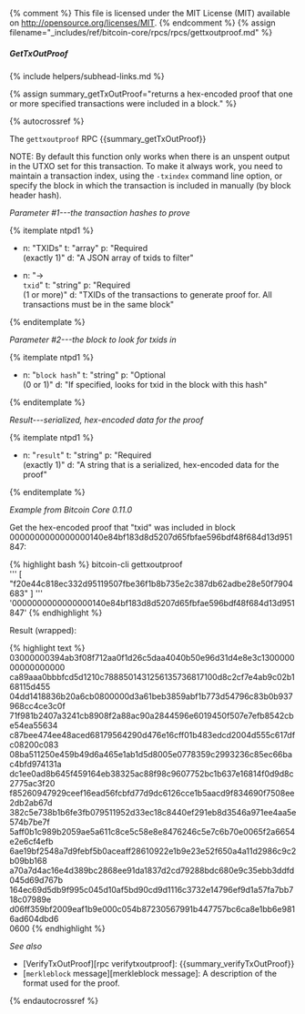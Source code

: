 {% comment %}
This file is licensed under the MIT License (MIT) available on
http://opensource.org/licenses/MIT.
{% endcomment %}
{% assign filename="_includes/ref/bitcoin-core/rpcs/rpcs/gettxoutproof.md" %}

##### GetTxOutProof
{% include helpers/subhead-links.md %}

{% assign summary_getTxOutProof="returns a hex-encoded proof that one or more specified transactions were included in a block." %}

{% autocrossref %}

The `gettxoutproof` RPC {{summary_getTxOutProof}}

NOTE: By default this function only works when there is an
unspent output in the UTXO set for this transaction. To make it always work,
you need to maintain a transaction index, using the `-txindex` command line option, or
specify the block in which the transaction is included in manually (by block header hash).

*Parameter #1---the transaction hashes to prove*

{% itemplate ntpd1 %}
- n: "TXIDs"
  t: "array"
  p: "Required<br>(exactly 1)"
  d: "A JSON array of txids to filter"

- n: "→<br>`txid`"
  t: "string"
  p: "Required<br>(1 or more)"
  d: "TXIDs of the transactions to generate proof for.  All transactions must be in the same block"

{% enditemplate %}

*Parameter #2---the block to look for txids in*

{% itemplate ntpd1 %}
- n: "`block hash`"
  t: "string"
  p: "Optional<br>(0 or 1)"
  d: "If specified, looks for txid in the block with this hash"

{% enditemplate %}

*Result---serialized, hex-encoded data for the proof*

{% itemplate ntpd1 %}
- n: "`result`"
  t: "string"
  p: "Required<br>(exactly 1)"
  d: "A string that is a serialized, hex-encoded data for the proof"

{% enditemplate %}

*Example from Bitcoin Core 0.11.0*

Get the hex-encoded proof that "txid" was included in block 0000000000000000140e84bf183d8d5207d65fbfae596bdf48f684d13d951847:

{% highlight bash %}
bitcoin-cli gettxoutproof \
  '''
    [
      "f20e44c818ec332d95119507fbe36f1b8b735e2c387db62adbe28e50f7904683"
    ]
  ''' \
  '0000000000000000140e84bf183d8d5207d65fbfae596bdf48f684d13d951847'
{% endhighlight %}

Result (wrapped):

{% highlight text %}
03000000394ab3f08f712aa0f1d26c5daa4040b50e96d31d4e8e3c130000000000000000\
ca89aaa0bbbfcd5d1210c7888501431256135736817100d8c2cf7e4ab9c02b168115d455\
04dd1418836b20a6cb0800000d3a61beb3859abf1b773d54796c83b0b937968cc4ce3c0f\
71f981b2407a3241cb8908f2a88ac90a2844596e6019450f507e7efb8542cbe54ea55634\
c87bee474ee48aced68179564290d476e16cff01b483edcd2004d555c617dfc08200c083\
08ba511250e459b49d6a465e1ab1d5d8005e0778359c2993236c85ec66bac4bfd974131a\
dc1ee0ad8b645f459164eb38325ac88f98c9607752bc1b637e16814f0d9d8c2775ac3f20\
f85260947929ceef16ead56fcbfd77d9dc6126cce1b5aacd9f834690f7508ee2db2ab67d\
382c5e738b1b6fe3fb079511952d33ec18c8440ef291eb8d3546a971ee4aa5e574b7be7f\
5aff0b1c989b2059ae5a611c8ce5c58e8e8476246c5e7c6b70e0065f2a6654e2e6cf4efb\
6ae19bf2548a7d9febf5b0aceaff28610922e1b9e23e52f650a4a11d2986c9c2b09bb168\
a70a7d4ac16e4d389bc2868ee91da1837d2cd79288bdc680e9c35ebb3ddfd045d69d767b\
164ec69d5db9f995c045d10af5bd90cd9d1116c3732e14796ef9d1a57fa7bb718c07989e\
d06ff359bf2009eaf1b9e000c054b87230567991b447757bc6ca8e1bb6e9816ad604dbd6\
0600
{% endhighlight %}

*See also*

* [VerifyTxOutProof][rpc verifytxoutproof]: {{summary_verifyTxOutProof}}
* [`merkleblock` message][merkleblock message]: A description of the
  format used for the proof.

{% endautocrossref %}
